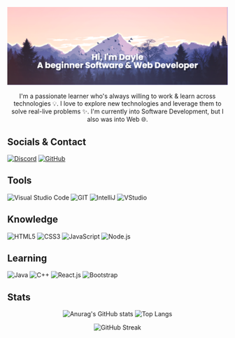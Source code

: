[![Header Banner](https://github.com/DayleSacoto/daylesacoto/blob/master/assets/banner.png)](https://github.com/DayleSacoto)

<p align="center">
    I'm a passionate learner who's always willing to work & learn across technologies 💡. I love to explore new technologies and leverage them to solve real-live problems ✨. I'm currently into Software Development, but I also was into Web 🌐. 
</p> 

<h2>Socials & Contact</h2>

[![Discord](https://img.shields.io/badge/discord-161616?style=for-the-badge&logo=discord)](http://discordapp.com/users/401363666601246720) 
[![GitHub](https://img.shields.io/badge/github-161616?style=for-the-badge&logo=github)](https://github.com/DayleSacoto)

<h2>Tools</h2>

![Visual Studio Code](https://img.shields.io/badge/VSCode-161616?style=for-the-badge&logo=visualstudiocode&logoColor=24ABF2)
![GIT](https://img.shields.io/badge/git-161616?style=for-the-badge&logo=git)
![IntelliJ](https://img.shields.io/badge/IntelliJ-161616?style=for-the-badge&logo=intellijidea)
![VStudio](https://img.shields.io/badge/VStudio-161616?style=for-the-badge&logo=visualstudio&logoColor=A578DC)


<h2>Knowledge</h2>

![HTML5](https://img.shields.io/badge/HTLM5-161616?style=for-the-badge&logo=html5)
![CSS3](https://img.shields.io/badge/CSS3-161616?style=for-the-badge&logo=CSS3&logoColor=1572B6)
![JavaScript](https://img.shields.io/badge/javascript-161616?style=for-the-badge&logo=javascript)
![Node.js](https://img.shields.io/badge/Node.js-161616?style=for-the-badge&logo=Node.JS)

<h2>Learning</h2>

![Java](https://img.shields.io/badge/JDK-161616?style=for-the-badge&logo=openjdk&logoColor=EF3337)
![C++](https://img.shields.io/badge/c++-161616?style=for-the-badge&logo=c%2B%2B&logoColor=659BD3)
![React.js](https://img.shields.io/badge/react.js-161616?style=for-the-badge&logo=react)
![Bootstrap](https://img.shields.io/badge/Bootstrap-161616?style=for-the-badge&logo=Bootstrap)


<h2>Stats</h2>
<div align="center">

![Anurag's GitHub stats](https://github-readme-stats.vercel.app/api?username=daylesacoto&hide_border=true&show_icons=true&theme=dark&title_color=9D98C2&icon_color=9D98C2)
![Top Langs](https://github-readme-stats.vercel.app/api/top-langs/?username=daylesacoto&hide_border=true&theme=dark&title_color=9D98C2)

![GitHub Streak](http://github-readme-streak-stats.herokuapp.com?user=DayleSacoto&theme=dark&hide_border=true&ring=9D98C2&fire=9D98C2&currStreakLabel=9D98C2)
</div>


